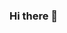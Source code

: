 ### Hi there 👋

  <!--[![Anurag's github stats](https://github-readme-stats.vercel.app/api?username=soonmin-kwon)](https://github.com/anuraghazra/github-readme-stats)-->
<!--
**soonmin-kwon/soonmin-kwon** is a ✨ _special_ ✨ repository because its `README.md` (this file) appears on your GitHub profile.

Here are some ideas to get you started:

- 🔭 I’m currently working on ...
- 🌱 I’m currently learning ...
- 👯 I’m looking to collaborate on ...
- 🤔 I’m looking for help with ...
- 💬 Ask me about ...
- 📫 How to reach me: ...
- 😄 Pronouns: ...
- ⚡ Fun fact: ...
-->
